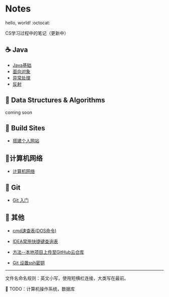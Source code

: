# Notes

hello, world! :octocat:

CS学习过程中的笔记（更新中）



## :coffee:  Java

* [Java基础](./notes/java-basic.md)
* [面向对象](./notes/java-oop-basic.md)
* [异常处理](./notes/java-exception-handling.md)
* [反射](./notes/java-reflect.md)



## :facepunch: Data Structures & Algorithms

coming soon



## :beer: ​Build Sites

* [搭建个人网站](./notes/site-building.md)



## :satellite:计算机网络

* [计算机网络](./notes/computer-network.md)



## :star2: Git

* [Git 入门](./notes/git-basic.md)



## :ghost: 其他

* [cmd速查表(DOS命令)](./notes/others/cmd速查表(DOS命令).md)
* [IDEA常用快捷键查询表](./notes/others/IDEA常用快捷键查询表.md)
* [方法--本地项目上传至GitHub云仓库](./notes/others/方法--本地项目上传至GitHub云仓库.md)

* [Git 设置ssh密钥](./notes/others/setting_SSH_keys.md)



---

文件名命名规则：英文小写，使用短横杠连接，大类写在最前。

:rainbow: TODO：计算机操作系统，数据库